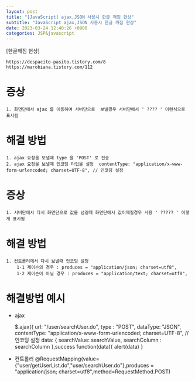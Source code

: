 ```yaml
---
layout: post
title: "[JavaScript] ajax,JSON 사용시 한글 깨짐 현상"
subtitle: "JavaScript ajax,JSON 사용시 한글 깨짐 현상"
date: 2023-03-24 12:40:26 +0900
categories: JSP&javascript
---
```

[한글깨짐 현상]

	https://despacito-pasito.tistory.com/8
	https://marobiana.tistory.com/112
# 증상 

	1. 화면단에서 ajax 를 이용하여 서버단으로  보낼경우 서버단에서 ' ???? ' 이런식으로 표시됨


# 해결 방법


	1. ajax 요청을 보낼때 type 을 'POST' 로 전송
	2. ajax 요청을 보낼때 인코딩 타입을 설정  contentType: "application/x-www-form-urlencoded; charset=UTF-8", // 인코딩 설정


# 증상
	1. 서버단에서 다시 화면단으로 값을 넘길때 화면단에서 값이깨질경우 사용 ' ????? ' 이렇게 표시됨

# 해결 방법

	1. 컨트롤러에서 다시 보낼때 인코딩 설정
		1-1 제이슨의 경우 : produces = "application/json; charset=utf8",
		1-2 제이슨이 아닐 경우 : produces = "application/text; charset=utf8",



# 해결방법 예시

* ajax 

    $.ajax({
        url: "/user/searchUser.do",
        type : "POST",
        dataType: "JSON",
        contentType: "application/x-www-form-urlencoded; charset=UTF-8", // 인코딩 설정
        data: {
            searchValue: searchValue,
            searchColumn : searchColumn
        },success function(data){
		alert(data)
	}


* 컨트롤러
	@RequestMapping(value={"user/getUserList.do","user/searchUser.do"},produces = "application/json; charset=utf8",method=RequestMethod.POST)








                                                                                                                                                                                                                                                                                                                                                                                                                                                                                                                                                                                                                                                                                                                                                                                                                                                                                                                                                                                                                             
